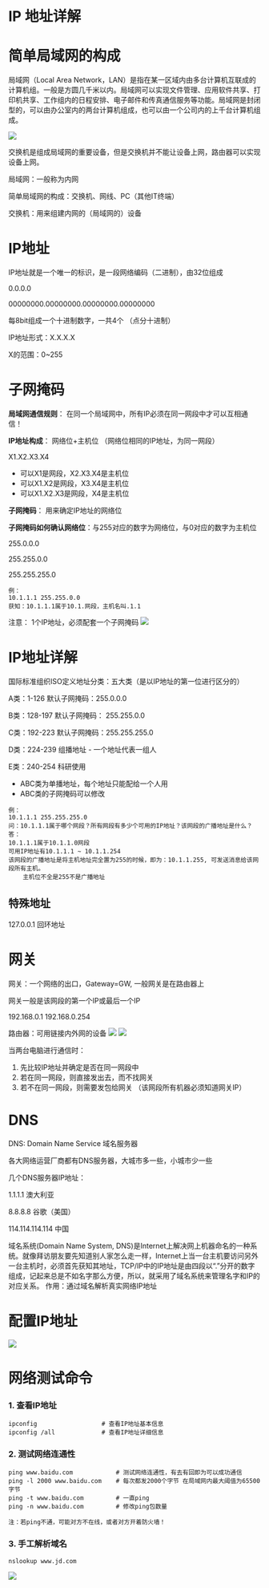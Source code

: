 # IP 地址详解

# 简单局域网的构成

局域网（Local Area Network，LAN）是指在某一区域内由多台计算机互联成的计算机组。一般是方圆几千米以内。局域网可以实现文件管理、应用软件共享、打印机共享、工作组内的日程安排、电子邮件和传真通信服务等功能。局域网是封闭型的，可以由办公室内的两台计算机组成，也可以由一个公司内的上千台计算机组成。

<img src="img/1.1.png" />

交换机是组成局域网的重要设备，但是交换机并不能让设备上网，路由器可以实现设备上网。

局域网：一般称为内网

简单局域网的构成：交换机、网线、PC（其他IT终端）

交换机：用来组建内网的（局域网的）设备

# IP地址

IP地址就是一个唯一的标识，是一段网络编码（二进制），由32位组成

0.0.0.0

00000000.00000000.00000000.00000000 

每8bit组成一个十进制数字，一共4个 （点分十进制）

IP地址形式：X.X.X.X

X的范围：0~255

# 子网掩码

**局域网通信规则**： 在同一个局域网中，所有IP必须在同一网段中才可以互相通信！

**IP地址构成**： 网络位+主机位 （网络位相同的IP地址，为同一网段）

X1.X2.X3.X4 

- 可以X1是网段，X2.X3.X4是主机位
- 可以X1.X2是网段，X3.X4是主机位
- 可以X1.X2.X3是网段，X4是主机位

**子网掩码**： 用来确定IP地址的网络位

**子网掩码如何确认网络位**：与255对应的数字为网络位，与0对应的数字为主机位

255.0.0.0

255.255.0.0

255.255.255.0

```
例：
10.1.1.1 255.255.0.0
获知：10.1.1.1属于10.1.网段，主机名叫.1.1
```

注意： 1个IP地址，必须配套一个子网掩码
<img src="img/1.2.png" />

# IP地址详解
国际标准组织ISO定义地址分类：五大类（是以IP地址的第一位进行区分的）

A类：1-126 默认子网掩码：255.0.0.0

B类：128-197 默认子网掩码： 255.255.0.0

C类：192-223 默认子网掩码：255.255.255.0

D类：224-239 组播地址 - 一个地址代表一组人

E类：240-254 科研使用

- ABC类为单播地址，每个地址只能配给一个人用
- ABC类的子网掩码可以修改

```
例：
10.1.1.1 255.255.255.0
问：10.1.1.1属于哪个网段？所有网段有多少个可用的IP地址？该网段的广播地址是什么？
答：
10.1.1.1属于10.1.1.0网段
可用IP地址有10.1.1.1 ~ 10.1.1.254
该网段的广播地址是将主机地址完全置为255的时候，即为：10.1.1.255, 可发送消息给该网段所有主机。
	主机位不全是255不是广播地址
```
## 特殊地址
127.0.0.1 回环地址

# 网关
网关：一个网络的出口，Gateway=GW, 一般网关是在路由器上

网关一般是该网段的第一个IP或最后一个IP

192.168.0.1
192.168.0.254

路由器：可用链接内外网的设备
<img src="img/1.3.png" />
<img src="img/1.4.png" />

当两台电脑进行通信时：
1. 先比较IP地址并确定是否在同一网段中 
2. 若在同一网段，则直接发出去，而不找网关 
3. 若不在同一网段，则需要发包给网关 （该网段所有机器必须知道网关IP）

# DNS

DNS: Domain Name Service 域名服务器

各大网络运营厂商都有DNS服务器，大城市多一些，小城市少一些

几个DNS服务器IP地址：

1.1.1.1 澳大利亚

8.8.8.8 谷歌（美国）

114.114.114.114 中国

域名系统(Domain Name System, DNS)是Internet上解决网上机器命名的一种系统。就像拜访朋友要先知道别人家怎么走一样，Internet上当一台主机要访问另外一台主机时，必须首先获知其地址，TCP/IP中的IP地址是由四段以“.”分开的数字组成，记起来总是不如名字那么方便，所以，就采用了域名系统来管理名字和IP的对应关系。
作用：通过域名解析真实网络IP地址

# 配置IP地址
<img src="img/1.5.png" />

# 网络测试命令

### 1. 查看IP地址
```
ipconfig                  # 查看IP地址基本信息
ipconfig /all             # 查看IP地址详细信息
```

### 2. 测试网络连通性
```
ping www.baidu.com            # 测试网络连通性，有去有回即为可以成功通信
ping -l 2000 www.baidu.com    # 每次都发2000个字节 在局域网内最大阈值为65500字节
ping -t www.baidu.com         # 一直ping
ping -n www.baidu.com         # 修改ping包数量

注：若ping不通，可能对方不在线，或者对方开着防火墙！
```

### 3. 手工解析域名
```
nslookup www.jd.com
```
<img src="img/1.6.png" />